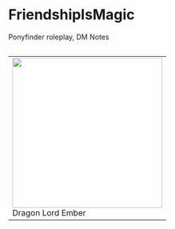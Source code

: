 # FriendshipIsMagic
Ponyfinder roleplay, DM Notes

<table align="right"><tr><td><img src="http://pre02.deviantart.net/ead7/th/pre/f/2017/058/f/e/embers_by_tsitra360-db0nipk.jpg" width="300px" /><br/><span>Dragon Lord Ember</span></td></tr></table>